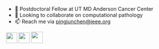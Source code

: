 - 🔭 Postdoctoral Fellow at UT MD Anderson Cancer Center
- 👯 Looking to collaborate on computational pathology
- 📫 Reach me via pingjunchen@ieee.org

<a href="https://orcid.org/0000-0003-0528-1713" alt="ORCID"><img src="http://chenpingjun.com/pics/icons/orcid.png" height="30px"/></a>
<a href="https://scholar.google.com/citations?user=uW--h9gAAAAJ" alt="Google Scholar"><img src="http://chenpingjun.com/pics/icons/google_scholar.png" height="30px"/></a>
<a href="http://chenpingjun.com/" alt="Homepage"><img src="https://img.icons8.com/external-flatarticons-blue-flatarticons/65/000000/external-homepage-web-hosting-flatarticons-blue-flatarticons.png" height="32px"/></a>


